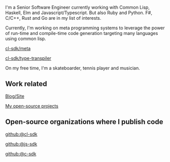 I'm a Senior Software Engineer currently working with Common Lisp, Haskell, 
Elm and Javascript/Typescript. But also Ruby and Python. 
F#, C/C++, Rust and Go are in my list of interests.

Currently, I'm working on meta programming systems to leverage the power 
of run-time and compile-time code generation targeting many languages 
using common lisp. 

[cl-sdk/meta](https://github.com/cl-sdk/meta)

[cl-sdk/type-transpiler](https://github.com/cl-sdk/type-transpiler)

On my free time, I'm a skateboarder, tennis player and musician.

## Work related

[Blog/Site](https://diasbruno.github.io)

[My open-source projects](https://diasbruno.github.io/opensource)

## Open-source organizations where I publish code

[github:@cl-sdk](https://github.com/cl-sdk)

[github:@js-sdk](https://github.com/js-sdk)

[github:@c-sdk](https://github.com/c-sdk)
